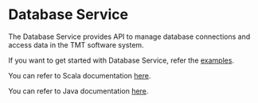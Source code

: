 Database Service
=========================

The Database Service provides API to manage database connections and access data in the TMT software system.

If you want to get started with Database Service, refer the [examples](https://tmtsoftware.github.io/csw/services/database.html).

You can refer to Scala documentation [here](https://tmtsoftware.github.io/csw/api/scala/csw/database/api/index.html).

You can refer to Java documentation [here](https://tmtsoftware.github.io/csw/api/java/?/index.html).